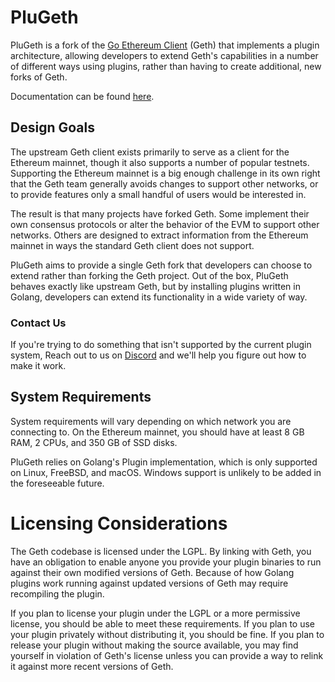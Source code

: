 # PluGeth

PluGeth is a fork of the [Go Ethereum Client](https://github.com/ethereum/go-ethereum)
(Geth) that implements a plugin architecture, allowing developers to extend
Geth's  capabilities in a number of different ways using plugins, rather than
having to create additional, new forks of Geth.

Documentation can be found [here](https://plugeth.org).

## Design Goals

The upstream Geth client exists primarily to serve as a client for the Ethereum
mainnet, though it also supports a number of popular testnets. Supporting the
Ethereum mainnet is a big enough challenge in its own right that the Geth team
generally avoids changes to support other networks, or to provide features only
a small handful of users would be interested in.

The result is that many projects have forked Geth. Some implement their own
consensus protocols or alter the behavior of the EVM to support other networks.
Others are designed to extract information from the Ethereum mainnet in ways
the standard Geth client does not support.

PluGeth aims to provide a single Geth fork that developers can choose to extend
rather than forking the Geth project. Out of the box, PluGeth behaves exactly
like upstream Geth, but by installing plugins written in Golang, developers can
extend its functionality in a wide variety of way.

### Contact Us

If you're trying to do something that isn't supported by the current plugin system, Reach out to us on [Discord](https://discord.gg/Epf7b7Gr) and we'll help you figure out how to make it work.

## System Requirements

System requirements will vary depending on which network you are connecting to.
On the Ethereum mainnet, you should have at least 8 GB RAM, 2 CPUs, and 350 GB
of SSD disks.

PluGeth relies on Golang's Plugin implementation, which is only supported on
Linux, FreeBSD, and macOS. Windows support is unlikely to be added in the
foreseeable future.

# Licensing Considerations

The Geth codebase is licensed under the LGPL. By linking with Geth, you have an
obligation to enable anyone you provide your plugin binaries to run against
their own modified versions of Geth. Because of how Golang plugins work
running against updated versions of Geth may require recompiling the plugin.

If you plan to license your plugin under the LGPL or a more permissive license,
you should be able to meet these requirements. If you plan to use your plugin
privately without distributing it, you should be fine. If you plan to release
your plugin without making the source available, you may find yourself in
violation of Geth's license unless you can provide a way to relink it against
more recent versions of Geth.


